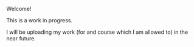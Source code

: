 Welcome!

This is a work in progress.

I will be uploading my work (for and course which I am allowed to) in the near future.

